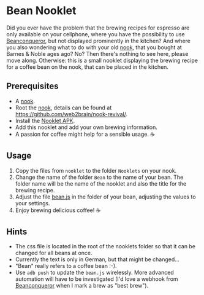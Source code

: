# Bean Nooklet
Did you ever have the problem that the brewing recipes for espresso are only available on your cellphone, where you have the possibility to use [Beanconqueror](https://github.com/graphefruit/Beanconqueror), but not displayed prominently in the kitchen? And where you also wondering what to do with your old [nook](https://en.wikipedia.org/wiki/Barnes_%26_Noble_Nook_1st_Edition), that you bought at Barnes & Noble ages ago?
No? Then there's nothing to see here, please move along.
Otherwise: this is a small nooklet displaying the brewing recipe for a coffee bean on the nook, that can be placed in the kitchen.

## Prerequisites
* A [nook](https://en.wikipedia.org/wiki/Barnes_%26_Noble_Nook_1st_Edition).
* Root the [nook](https://en.wikipedia.org/wiki/Barnes_%26_Noble_Nook_1st_Edition), details can be found at https://github.com/web2brain/nook-revival/.
* Install the [Nooklet APK](https://github.com/web2brain/nook-revival/blob/master/apks/nooklet.apk).
* Add this nooklet and add your own brewing information.
* A passion for coffee might help for a sensible usage. :coffee:

## Usage
1. Copy the files from `nooklet` to the folder `Nooklets` on your nook.
1. Change the name of the folder `Bean` to the name of your bean. The folder name will be the name of the nooklet and also the title for the brewing recipe.
1. Adjust the file [bean.js](Beans/bean.js) in the folder of your bean, adjusting the values to your settings.
1. Enjoy brewing delicious coffee! :coffee:

## Hints
- The css file is located in the root of the nooklets folder so that it can be changed for all beans at once.
- Currently the text is only in German, but that might be changed...
- "Bean" really refers to a coffee bean :-).
- Use `adb push` to update the `bean.js` wirelessly. More advanced automation will have to be investigated (I'd love a webhook from [Beanconqueror](https://github.com/graphefruit/Beanconqueror) when I mark a brew as "best brew").